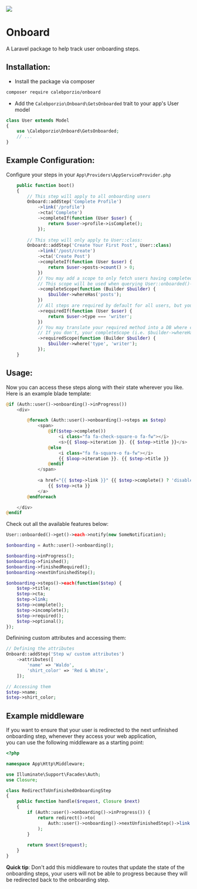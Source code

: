 ![](https://raw.githubusercontent.com/calebporzio/onboard/master/onboard-logo.png)

# Onboard
A Laravel package to help track user onboarding steps.

## Installation:

* Install the package via composer
```bash
composer require calebporzio/onboard
```
* Add the `Calebporzio\Onboard\GetsOnboarded` trait to your app's User model
```php
class User extends Model
{
    use \Calebporzio\Onboard\GetsOnboarded;
    // ...
}
```

## Example Configuration:

Configure your steps in your `App\Providers\AppServiceProvider.php`
```php
    public function boot()
    {
        // This step will apply to all onboarding users
        Onboard::addStep('Complete Profile')
            ->link('/profile')
            ->cta('Complete')
            ->completeIf(function (User $user) {
                return $user->profile->isComplete();
            });
        
        // This step will only apply to User::class:
        Onboard::addStep('Create Your First Post', User::class)
            ->link('/post/create')
            ->cta('Create Post')
            ->completeIf(function (User $user) {
                return $user->posts->count() > 0;
            })
            // You may add a scope to only fetch users having completed this step
            // This scope will be used when querying User::onboarded()->get()
            ->completeScope(function (Builder $builder) {
                $builder->whereHas('posts');
            })
            // All steps are required by default for all users, but you can change this behaviour
            ->requiredIf(function (User $user) {
                return $user->type === 'writer';
            })
            // You may translate your required method into a DB where clause.
            // If you don't, your completeScope (i.e. $builder->whereHas('posts')) will be called on all Users
            ->requiredScope(function (Builder $builder) {
                $builder->where('type', 'writer');
            });
    }   
```
## Usage:
Now you can access these steps along with their state wherever you like. Here is an example blade template:
```php
@if (Auth::user()->onboarding()->inProgress())
    <div>

        @foreach (Auth::user()->onboarding()->steps as $step)
            <span>
                @if($step->complete())
                    <i class="fa fa-check-square-o fa-fw"></i>
                    <s>{{ $loop->iteration }}. {{ $step->title }}</s>
                @else
                    <i class="fa fa-square-o fa-fw"></i>
                    {{ $loop->iteration }}. {{ $step->title }}
                @endif
            </span>
                        
            <a href="{{ $step->link }}" {{ $step->complete() ? 'disabled' : '' }}>
                {{ $step->cta }}
            </a>
        @endforeach

    </div>
@endif
```
Check out all the available features below:
```php
User::onboarded()->get()->each->notify(new SomeNotification);

$onboarding = Auth::user()->onboarding();

$onboarding->inProgress();
$onboarding->finished();
$onboarding->finishedRequired();
$onboarding->nextUnfinishedStep();

$onboarding->steps()->each(function($step) {
    $step->title;
    $step->cta;
    $step->link;
    $step->complete();
    $step->incomplete();
    $step->required();
    $step->optional();
});
```
Definining custom attributes and accessing them:
```php
// Defining the attributes
Onboard::addStep('Step w/ custom attributes')
    ->attributes([
        'name' => 'Waldo',
        'shirt_color' => 'Red & White',
    ]);

// Accessing them
$step->name;
$step->shirt_color;
```


## Example middleware

If you want to ensure that your user is redirected to the next 
unfinished onboarding step, whenever they access your web application,  
you can use the following middleware as a starting point:

```php
<?php

namespace App\Http\Middleware;

use Illuminate\Support\Facades\Auth;
use Closure;

class RedirectToUnfinishedOnboardingStep
{
    public function handle($request, Closure $next)
    {
        if (Auth::user()->onboarding()->inProgress()) {
            return redirect()->to(
                Auth::user()->onboarding()->nextUnfinishedStep()->link
            );
        }
        
        return $next($request);
    }
}
```

**Quick tip**: Don't add this middleware to routes that update the state 
of the onboarding steps, your users will not be able to progress because they will be redirected back to the onboarding step.
